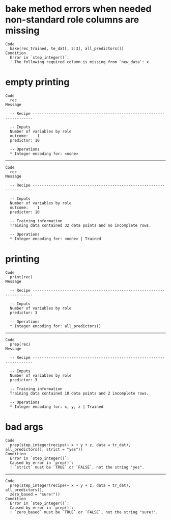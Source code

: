 # bake method errors when needed non-standard role columns are missing

    Code
      bake(rec_trained, te_dat[, 2:3], all_predictors())
    Condition
      Error in `step_integer()`:
      ! The following required column is missing from `new_data`: x.

# empty printing

    Code
      rec
    Message
      
      -- Recipe ----------------------------------------------------------------------
      
      -- Inputs 
      Number of variables by role
      outcome:    1
      predictor: 10
      
      -- Operations 
      * Integer encoding for: <none>

---

    Code
      rec
    Message
      
      -- Recipe ----------------------------------------------------------------------
      
      -- Inputs 
      Number of variables by role
      outcome:    1
      predictor: 10
      
      -- Training information 
      Training data contained 32 data points and no incomplete rows.
      
      -- Operations 
      * Integer encoding for: <none> | Trained

# printing

    Code
      print(rec)
    Message
      
      -- Recipe ----------------------------------------------------------------------
      
      -- Inputs 
      Number of variables by role
      predictor: 3
      
      -- Operations 
      * Integer encoding for: all_predictors()

---

    Code
      prep(rec)
    Message
      
      -- Recipe ----------------------------------------------------------------------
      
      -- Inputs 
      Number of variables by role
      predictor: 3
      
      -- Training information 
      Training data contained 10 data points and 2 incomplete rows.
      
      -- Operations 
      * Integer encoding for: x, y, z | Trained

# bad args

    Code
      prep(step_integer(recipe(~ x + y + z, data = tr_dat), all_predictors(), strict = "yes"))
    Condition
      Error in `step_integer()`:
      Caused by error in `prep()`:
      ! `strict` must be `TRUE` or `FALSE`, not the string "yes".

---

    Code
      prep(step_integer(recipe(~ x + y + z, data = tr_dat), all_predictors(),
      zero_based = "sure!"))
    Condition
      Error in `step_integer()`:
      Caused by error in `prep()`:
      ! `zero_based` must be `TRUE` or `FALSE`, not the string "sure!".

